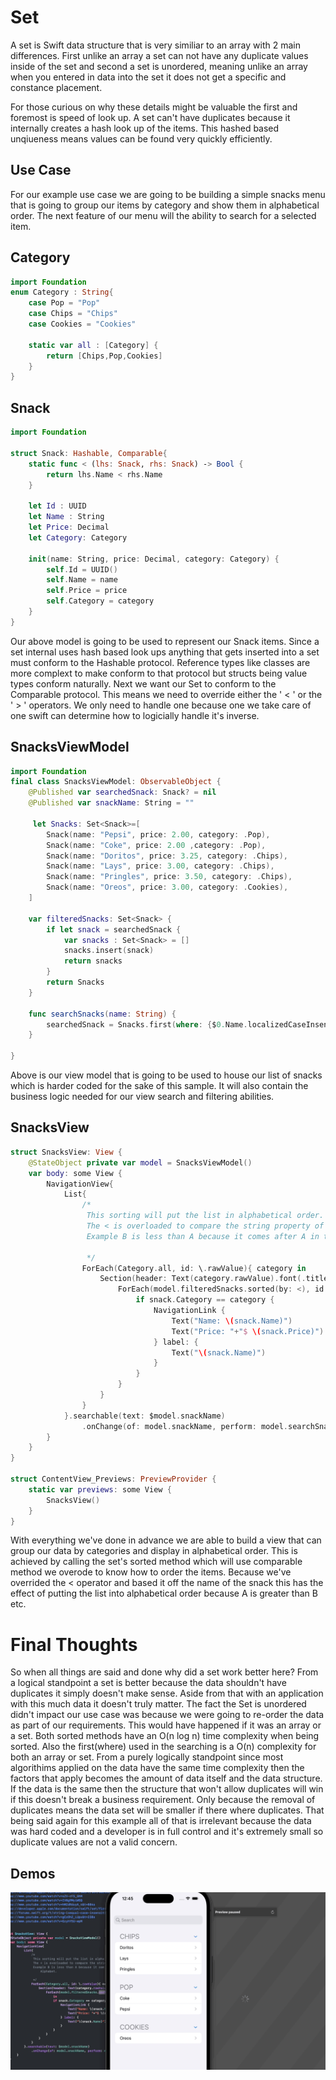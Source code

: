 # Set
A set is Swift data structure that is very similiar to an array with 2 main differences. First unlike an array a set can not have any duplicate values inside of the set and second a set is unordered, meaning unlike an array when you entered in data into the set it does not get a specific and constance placement.

For those curious on why these details might be valuable the first and foremost is speed of look up. A set can't have duplicates because it internally creates a hash look up of the items. This hashed based unqiueness means values can be found very quickly efficiently.

## Use Case
For our example use case we are going to be building a simple snacks menu that is going to group our items by category and show them in alphabetical order. The next feature of our menu will the ability to search for a selected item.

## Category
```Swift
import Foundation
enum Category : String{
    case Pop = "Pop"
    case Chips = "Chips"
    case Cookies = "Cookies"
    
    static var all : [Category] {
        return [Chips,Pop,Cookies]
    }
}
```
## Snack
```Swift
import Foundation

struct Snack: Hashable, Comparable{
    static func < (lhs: Snack, rhs: Snack) -> Bool {
        return lhs.Name < rhs.Name
    }
    
    let Id : UUID
    let Name : String
    let Price: Decimal
    let Category: Category
    
    init(name: String, price: Decimal, category: Category) {
        self.Id = UUID()
        self.Name = name
        self.Price = price
        self.Category = category
    }
}

```
Our above model is going to be used to represent our Snack items. Since a set internal uses hash based look ups anything that gets inserted into a set must conform to the Hashable protocol. Reference types like classes are more complext to make conform to that protocol but structs being value types conform naturally. Next we want our Set to conform to the Comparable protocol. This means we need to override either the ' < ' or the ' > ' operators. We only need to handle one because one we take care of one swift can determine how to logicially handle it's inverse.

## SnacksViewModel

```Swift
import Foundation
final class SnacksViewModel: ObservableObject {
    @Published var searchedSnack: Snack? = nil
    @Published var snackName: String = ""
    
     let Snacks: Set<Snack>=[
        Snack(name: "Pepsi", price: 2.00, category: .Pop),
        Snack(name: "Coke", price: 2.00 ,category: .Pop),
        Snack(name: "Doritos", price: 3.25, category: .Chips),
        Snack(name: "Lays", price: 3.00, category: .Chips),
        Snack(name: "Pringles", price: 3.50, category: .Chips),
        Snack(name: "Oreos", price: 3.00, category: .Cookies),
    ]
    
    var filteredSnacks: Set<Snack> {
        if let snack = searchedSnack {
            var snacks : Set<Snack> = []
            snacks.insert(snack)
            return snacks
        }
        return Snacks
    }
    
    func searchSnacks(name: String) {
        searchedSnack = Snacks.first(where: {$0.Name.localizedCaseInsensitiveContains(name)})
    }
    
}

```
Above is our view model that is going to be used to house our list of snacks which is harder coded for the sake of this sample. It will also contain the business logic needed for our view search and filtering abilities.

## SnacksView
```Swift
struct SnacksView: View {
    @StateObject private var model = SnacksViewModel()
    var body: some View {
        NavigationView{
            List{
                /*
                 This sorting will put the list in alphabetical order.
                 The < is overloaded to compare the string property of the snack name.
                 Example B is less than A because it comes after A in the english Alphabet.
                    
                 */
                ForEach(Category.all, id: \.rawValue){ category in
                    Section(header: Text(category.rawValue).font(.title)){
                        ForEach(model.filteredSnacks.sorted(by: <), id: \.Id){ snack in
                            if snack.Category == category {
                                NavigationLink {
                                    Text("Name: \(snack.Name)")
                                    Text("Price: "+"$ \(snack.Price)")
                                } label: {
                                    Text("\(snack.Name)")
                                }
                            }
                        }
                    }
                }
            }.searchable(text: $model.snackName)
                .onChange(of: model.snackName, perform: model.searchSnacks)
        }
    }
}

struct ContentView_Previews: PreviewProvider {
    static var previews: some View {
        SnacksView()
    }
}
```
With everything we've done in advance we are able to build a view that can group our data by categories and display in alphabetical order. This is achieved by calling the set's sorted method which will use comparable method we overode to know how to order the items. Because we've overrided the < operator and based it off the name of the snack this has the effect of putting the list into alphabetical order because A is greater than B etc.

# Final Thoughts

So when all things are said and done why did a set work better here? From a logical standpoint a set is better because the data shouldn't have duplicates it simply doesn't make sense. Aside from that with an application with this much data it doesn't truly matter. The fact the Set is unordered didn't impact our use case was because we were going to re-order the data as part of our requirements. This would have happened if it was an array or a set. Both sorted methods have an O(n log n) time complexity when being sorted. Also the first(where) used in the searching is a O(n) complexity for both an array or set. From a purely logically standpoint since most algorithims applied on the data have the same time complexity then the factors that apply becomes the amount of data itself and the data structure. If the data is the same then the structure that won't allow duplicates will win if this doesn't break a business requirement. Only because the removal of duplicates means the data set will be smaller if there where duplicates. That being said again for this example all of that is irrelevant because the data was hard coded and a developer is in full control and it's extremely small so duplicate values are not a valid concern.

## Demos
![Vide](Images/RichsRackSnackView.gif)